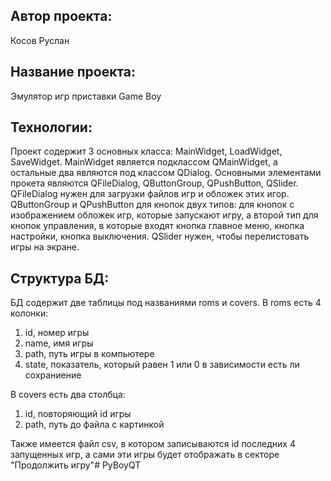 ## **Автор проекта:** 

Косов Руслан

## **Название проекта:**

Эмулятор игр приставки Game Boy

## **Технологии:**

Проект содержит 3 основных класса: MainWidget, LoadWidget, SaveWidget. MainWidget является подклассом QMainWidget, а остальные два являются под классом QDialog. Основными элементами прокета являются QFileDialog, QButtonGroup, QPushButton, QSlider. QFileDialog нужен для загрузки файлов игр и обложек этих игор. QButtonGroup и QPushButton для кнопок двух типов: для кнопок с изображением обложек игр, которые запускают игру, а второй тип для кнопок управления, в которые входят кнопка главное меню, кнопка настройки, кнопка выключения. QSlider нужен, чтобы перелистовать игры на экране.

## **Структура БД:**

БД содержит две таблицы под названиями roms и covers. В roms есть 4 колонки:
1. id, номер игры
2. name, имя игры
3. path, путь игры в компьютере
4. state, показатель, который равен 1 или 0 в зависимости есть ли сохраниение

В covers есть два столбца:
1. id, повторяющий id игры
2. path, путь до файла с картинкой

Также имеется файл csv, в котором записываются id последних 4 запущенных игр, а сами эти игры будет отображать в секторе "Продолжить игру"#   P y B o y Q T  
 